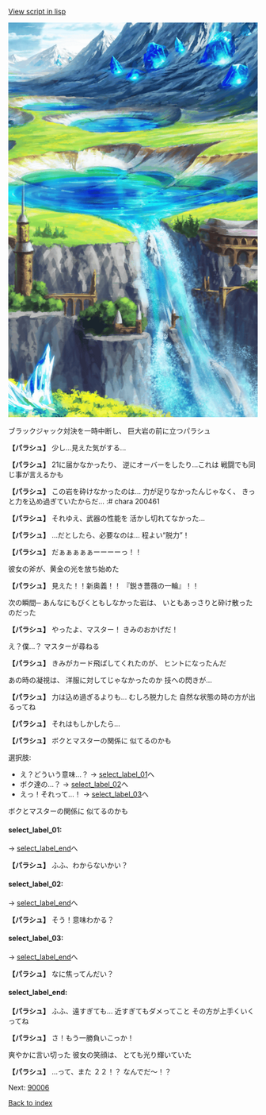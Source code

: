 [View script in lisp](../scripts/20046203.txt)

![highland.png](../images/backgrounds/highland.png)

ブラックジャック対決を一時中断し、
巨大岩の前に立つパラシュ

**【パラシュ】**
少し…見えた気がする…

**【パラシュ】**
21に届かなかったり、
逆にオーバーをしたり…これは
戦闘でも同じ事が言えるかも

**【パラシュ】**
この岩を砕けなかったのは…
力が足りなかったんじゃなく、
きっと力を込め過ぎていたからだ…
:# chara 200461

**【パラシュ】**
それゆえ、武器の性能を
活かし切れてなかった…

**【パラシュ】**
…だとしたら、必要なのは…
程よい“脱力”！

**【パラシュ】**
だぁぁぁぁぁーーーーっ！！

彼女の斧が、黄金の光を放ち始めた

**【パラシュ】**
見えた！！新奥義！！
『鋭き薔薇の一輪』！！

次の瞬間─
あんなにもびくともしなかった岩は、
いともあっさりと砕け散ったのだった

**【パラシュ】**
やったよ、マスター！
きみのおかげだ！

え？僕…？
マスターが尋ねる

**【パラシュ】**
きみがカード飛ばしてくれたのが、
ヒントになったんだ

あの時の凝視は、
洋服に対してじゃなかったのか
技への閃きが…

**【パラシュ】**
力は込め過ぎるよりも…
むしろ脱力した
自然な状態の時の方が出るってね

**【パラシュ】**
それはもしかしたら…

**【パラシュ】**
ボクとマスターの関係に
似てるのかも

選択肢:
- え？どういう意味…？ → [select_label_01](#select_label_01)へ
- ボク達の…？ → [select_label_02](#select_label_02)へ
- えっ！それって…！ → [select_label_03](#select_label_03)へ

ボクとマスターの関係に
似てるのかも

#### select_label_01:
 → [select_label_end](#select_label_end)へ

**【パラシュ】**
ふふ、わからないかい？

#### select_label_02:
 → [select_label_end](#select_label_end)へ

**【パラシュ】**
そう！意味わかる？

#### select_label_03:
 → [select_label_end](#select_label_end)へ

**【パラシュ】**
なに焦ってんだい？

#### select_label_end:

**【パラシュ】**
ふふ、遠すぎても…
近すぎてもダメってこと
その方が上手くいくってね

**【パラシュ】**
さ！もう一勝負いこっか！

爽やかに言い切った
彼女の笑顔は、
とても光り輝いていた

**【パラシュ】**
…って、また
２２！？
なんでだ～！？

Next: [90006](90006.md)

[Back to index](index.md)
